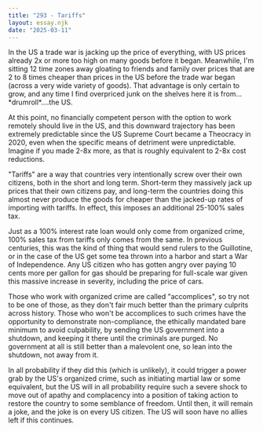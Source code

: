 ```yaml
---
title: "293 - Tariffs"
layout: essay.njk
date: "2025-03-11"
---
```


In the US a trade war is jacking up the price of everything, with US prices already 2x or more too high on many goods before it began. Meanwhile, I'm sitting 12 time zones away gloating to friends and family over prices that are 2 to 8 times cheaper than prices in the US before the trade war began (across a very wide variety of goods). That advantage is only certain to grow, and any time I find overpriced junk on the shelves here it is from…\*drumroll\*….the US.

At this point, no financially competent person with the option to work remotely should live in the US, and this downward trajectory has been extremely predictable since the US Supreme Court became a Theocracy in 2020, even when the specific means of detriment were unpredictable. Imagine if you made 2-8x more, as that is roughly equivalent to 2-8x cost reductions.

"Tariffs" are a way that countries very intentionally screw over their own citizens, both in the short and long term. Short-term they massively jack up prices that their own citizens pay, and long-term the countries doing this almost never produce the goods for cheaper than the jacked-up rates of importing with tariffs. In effect, this imposes an additional 25-100% sales tax.

Just as a 100% interest rate loan would only come from organized crime, 100% sales tax from tariffs only comes from the same. In previous centuries, this was the kind of thing that would send rulers to the Guillotine, or in the case of the US get some tea thrown into a harbor and start a War of Independence. Any US citizen who has gotten angry over paying 10 cents more per gallon for gas should be preparing for full-scale war given this massive increase in severity, including the price of cars.

Those who work with organized crime are called "accomplices", so try not to be one of those, as they don't fair much better than the primary culprits across history. Those who won't be accomplices to such crimes have the opportunity to demonstrate non-compliance, the ethically mandated bare minimum to avoid culpability, by sending the US government into a shutdown, and keeping it there until the criminals are purged. No government at all is still better than a malevolent one, so lean into the shutdown, not away from it.

In all probability if they did this (which is unlikely), it could trigger a power grab by the US's organized crime, such as initiating martial law or some equivalent, but the US will in all probability require such a severe shock to move out of apathy and complacency into a position of taking action to restore the country to some semblance of freedom. Until then, it will remain a joke, and the joke is on every US citizen. The US will soon have no allies left if this continues.

